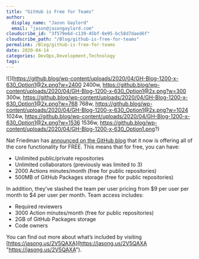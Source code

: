 ```yaml
---
title: "GitHub is Free for Teams"
author: 
  display_name: "Jason Gaylord"
  email: "jason@jasongaylord.com"
cloudscribe_id: "3f579e6d-c139-45bf-8e95-bc58d7daed6f"
cloudscribe_path: "/Blog/github-is-free-for-teams"
permalink: /Blog/github-is-free-for-teams
date: 2020-04-14
categories: DevOps,Development,Technology
tags: 
---
```


![](https://github.blog/wp-content/uploads/2020/04/GH-Blog-1200-x-630_Option1@2x.png?w=2400 2400w, https://github.blog/wp-content/uploads/2020/04/GH-Blog-1200-x-630_Option1@2x.png?w=300 300w, https://github.blog/wp-content/uploads/2020/04/GH-Blog-1200-x-630_Option1@2x.png?w=768 768w, https://github.blog/wp-content/uploads/2020/04/GH-Blog-1200-x-630_Option1@2x.png?w=1024 1024w, https://github.blog/wp-content/uploads/2020/04/GH-Blog-1200-x-630_Option1@2x.png?w=1536 1536w, https://github.blog/wp-content/uploads/2020/04/GH-Blog-1200-x-630_Option1.png?)

Nat Friedman has [announced on the GitHub blog](https://jasong.us/3a9worS) that it now is offering all of the core functionality for FREE. This means that for free, you can have:

*   Unlimited public/private repositories
*   Unlimited collaborators (previously was limited to 3)
*   2000 Actions minutes/month (free for public repositories)
*   500MB of GitHub Packages storage (free for public repositories)

In addition, they’ve slashed the team per user pricing from $9 per user per month to $4 per user per month. Team access includes:

*   Required reviewers
*   3000 Action minutes/month (free for public repositories)
*   2GB of GitHub Packages storage
*   Code owners

You can find out more about what’s included by visiting [https://jasong.us/2V5QAXA](https://jasong.us/2V5QAXA "https://jasong.us/2V5QAXA").
